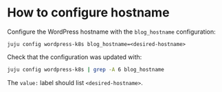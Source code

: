 # How to configure hostname

Configure the WordPress hostname with the `blog_hostname` configuration:

```
juju config wordpress-k8s blog_hostname=<desired-hostname>
```
Check that the configuration was updated with:

```bash
juju config wordpress-k8s | grep -A 6 blog_hostname
```

The `value:` label should list `<desired-hostname>`.
